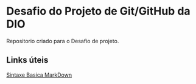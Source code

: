 #  Desafio do Projeto de Git/GitHub da DIO
 Repositorio criado para o Desafio de projeto.

## Links úteis

[Sintaxe Basica MarkDown](https://www.markdownguide.org/basic-syntax/)
